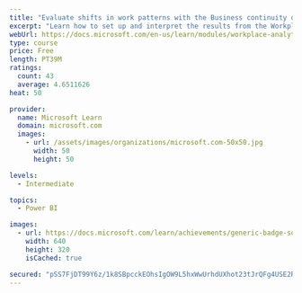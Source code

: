 ```yaml
---
title: "Evaluate shifts in work patterns with the Business continuity dashboard in Microsoft Workplace Analytics"
excerpt: "Learn how to set up and interpret the results from the Workplace Analytics Power BI Business continuity dashboard. Generate insights from the behavioral data to help navigate shifts in employee and team work patterns."
webUrl: https://docs.microsoft.com/en-us/learn/modules/workplace-analytics-business-continuity/
type: course
price: Free
length: PT39M
ratings:
  count: 43
  average: 4.6511626
heat: 50

provider:
  name: Microsoft Learn
  domain: microsoft.com
  images:
    - url: /assets/images/organizations/microsoft.com-50x50.jpg
      width: 50
      height: 50

levels:
  - Intermediate

topics:
  - Power BI

images:
  - url: https://docs.microsoft.com/learn/achievements/generic-badge-social.png
    width: 640
    height: 320
    isCached: true

secured: "pSS7FjDT99Y6z/1k8SBpcckEOhsIgOW9L5hxWwUrhdUXhot23tJrQFg4USE2RIgxkBMP5viSxkgi0/ezjtXSvpBCwfw3mFt1tj4AqV4uCAkK3UBpVtW383oms2sLLZTX2xlPyTShqNf7rHe9O4sjlrALxHFR1gRQ3Ke8LBBoKv0vGSefeYTHqbHsWuuZm/pR5kIQ4D3oWiI4AF8B6g1IIHNWg5H9U96/IM9ttSSGQBYJMe9MuMtps/265eQvy8W/yVWy2cpBEI5mksCg8Gg026PQDA/eLtbUVPVEjScQN3fhsshqP7Q8F07Nj5qG3n003hjNcbxEfV1zzDQwsVJR6qki1arXW813tpU2ForrJKMS98BT2KTebtswqsInry4mwvoRlSsyJZtu6UyW5ZPKtF8RTQICG3+ND7hGlOorV5o=;JJ5SiMl0FniKIT2NYXPPdg=="
---
```


